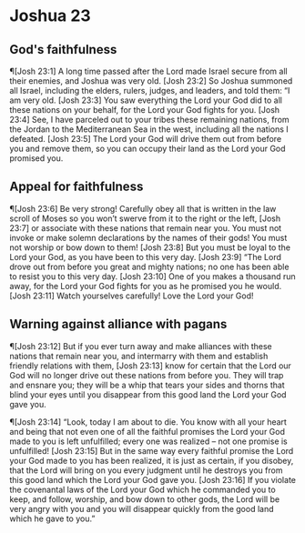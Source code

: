 # Joshua 23

## God's faithfulness
¶[Josh 23:1] A long time passed after the Lord made Israel secure from all their enemies, and Joshua was very old.
[Josh 23:2] So Joshua summoned all Israel, including the elders, rulers, judges, and leaders, and told them: “I am very old.
[Josh 23:3] You saw everything the Lord your God did to all these nations on your behalf, for the Lord your God fights for you.
[Josh 23:4] See, I have parceled out to your tribes these remaining nations, from the Jordan to the Mediterranean Sea in the west, including all the nations I defeated.
[Josh 23:5] The Lord your God will drive them out from before you and remove them, so you can occupy their land as the Lord your God promised you.

## Appeal for faithfulness
¶[Josh 23:6] Be very strong! Carefully obey all that is written in the law scroll of Moses so you won’t swerve from it to the right or the left,
[Josh 23:7] or associate with these nations that remain near you. You must not invoke or make solemn declarations by the names of their gods! You must not worship or bow down to them!
[Josh 23:8] But you must be loyal to the Lord your God, as you have been to this very day.
[Josh 23:9] “The Lord drove out from before you great and mighty nations; no one has been able to resist you to this very day.
[Josh 23:10] One of you makes a thousand run away, for the Lord your God fights for you as he promised you he would.
[Josh 23:11] Watch yourselves carefully! Love the Lord your God!

## Warning against alliance with pagans
¶[Josh 23:12] But if you ever turn away and make alliances with these nations that remain near you, and intermarry with them and establish friendly relations with them,
[Josh 23:13] know for certain that the Lord our God will no longer drive out these nations from before you. They will trap and ensnare you; they will be a whip that tears your sides and thorns that blind your eyes until you disappear from this good land the Lord your God gave you.

¶[Josh 23:14] “Look, today I am about to die. You know with all your heart and being that not even one of all the faithful promises the Lord your God made to you is left unfulfilled; every one was realized – not one promise is unfulfilled!
[Josh 23:15] But in the same way every faithful promise the Lord your God made to you has been realized, it is just as certain, if you disobey, that the Lord will bring on you every judgment until he destroys you from this good land which the Lord your God gave you.
[Josh 23:16] If you violate the covenantal laws of the Lord your God which he commanded you to keep, and follow, worship, and bow down to other gods, the Lord will be very angry with you and you will disappear quickly from the good land which he gave to you.”
